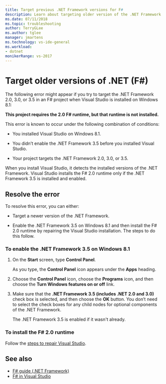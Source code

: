 ```yaml
---
title: Target previous .NET Framework versions for F#
description: Learn about targeting older version of the .NET Framework when using F# in Visual Studio.
ms.date: 07/11/2018
ms.topic: troubleshooting
author: TerryGLee
ms.author: tglee
manager: jmartens
ms.technology: vs-ide-general
ms.workload:
- dotnet
monikerRange: vs-2017
---
```

# Target older versions of .NET (F#)

The following error might appear if you try to target the .NET Framework 2.0, 3.0, or 3.5 in an F# project when Visual Studio is installed on Windows 8.1:

**This project requires the 2.0 F# runtime, but that runtime is not installed.**

This error is known to occur under the following combination of conditions:

- You installed Visual Studio on Windows 8.1.

- You didn’t enable the .NET Framework 3.5 before you installed Visual Studio.

- Your project targets the .NET Framework 2.0, 3.0, or 3.5.

When you install Visual Studio, it detects the installed versions of the .NET Framework. Visual Studio installs the F# 2.0 runtime only if the .NET Framework 3.5 is installed and enabled.

## Resolve the error

To resolve this error, you can either:

- Target a newer version of the .NET Framework.

- Enable the .NET Framework 3.5 on Windows 8.1 and then install the F# 2.0 runtime by repairing the Visual Studio installation. The steps to do this follow.

### To enable the .NET Framework 3.5 on Windows 8.1

1. On the **Start** screen, type **Control Panel**.

   As you type, the **Control Panel** icon appears under the **Apps** heading.

2. Choose the **Control Panel** icon, choose the **Programs** icon, and then choose the **Turn Windows features on or off** link.

3. Make sure that the **.NET Framework 3.5 (includes .NET 2.0 and 3.0)** check box is selected, and then choose the **OK** button. You don’t need to select the check boxes for any child nodes for optional components of the .NET Framework.

   The .NET Framework 3.5 is enabled if it wasn't already.

### To install the F# 2.0 runtime

Follow the [steps to repair Visual Studio](../install/repair-visual-studio.md).

## See also

- [F# guide (.NET Framework)](/dotnet/fsharp/)
- [F# in Visual Studio](fsharp-visual-studio.md)
